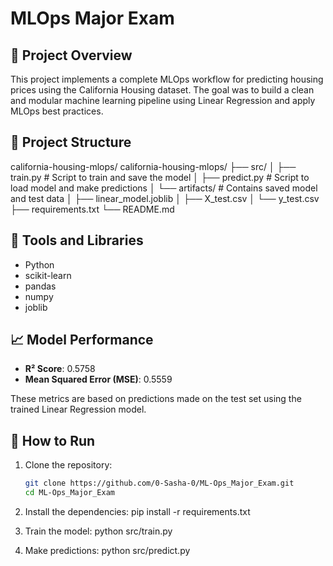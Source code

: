# MLOps Major Exam
## 📝 Project Overview

This project implements a complete MLOps workflow for predicting housing prices using the California Housing dataset. The goal was to build a clean and modular machine learning pipeline using Linear Regression and apply MLOps best practices.

## 📁 Project Structure
california-housing-mlops/
california-housing-mlops/
├── src/
│ ├── train.py # Script to train and save the model
│ ├── predict.py # Script to load model and make predictions
│ └── artifacts/ # Contains saved model and test data
│ ├── linear_model.joblib
│ ├── X_test.csv
│ └── y_test.csv
├── requirements.txt
└── README.md


## 🔧 Tools and Libraries

- Python
- scikit-learn
- pandas
- numpy
- joblib

## 📈 Model Performance

- **R² Score**: 0.5758  
- **Mean Squared Error (MSE)**: 0.5559

These metrics are based on predictions made on the test set using the trained Linear Regression model.

## 🚀 How to Run

1. Clone the repository:
   ```bash
   git clone https://github.com/0-Sasha-0/ML-Ops_Major_Exam.git
   cd ML-Ops_Major_Exam

2. Install the dependencies:
pip install -r requirements.txt

3. Train the model:
python src/train.py

4. Make predictions:
python src/predict.py
